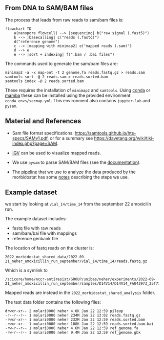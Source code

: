 
## From DNA to SAM/BAM files

The process that leads from raw reads to sam/bam files is:
```mermaid
flowchart TD
    a(nanopore flowcell) --> |sequencing| b("raw signal (.fast5)")
    b --> |basecalling| c("reads (.fastq)")
    d("reference genome")
    c --> |mapping with minimap2| e("mapped reads (.sam)")
    d --> e
    e --> |sort + indexing| f(".bam / .bai files")
```

The commands used to generate the sam/bam files are:
```
minimap2 -a -x map-ont -t 2 genome.fa reads.fastq.gz > reads.sam
samtools sort -@ 2 reads.sam > reads.sorted.bam
samtools index -@ 2 reads.sorted.bam
```
These requires the installation of `minimap2` and `samtools`. Using [conda](https://docs.conda.io/en/latest/) or [mamba](https://github.com/mamba-org/mamba) these can be installed using the provided environment `conda_envs/secmap.yml`. This environment also contains `jupyter-lab` and `pysam`. 

## Material and References

- Sam file format specifications: <https://samtools.github.io/hts-specs/SAMv1.pdf>, or for a summary see <https://davetang.org/wiki/tiki-index.php?page=SAM>.

- [IGV](https://software.broadinstitute.org/software/igv/) can be used to visualize mapped reads.

- We use `pysam` to parse SAM/BAM files (see the [documentation](https://pysam.readthedocs.io/en/latest/api.html)).

- The [pipeline](https://github.com/mmolari/morbidostat-genome-analysis) that we use to analyze the data produced by the morbidostat has some [notes](https://github.com/mmolari/morbidostat-genome-analysis/blob/main/notes/pipeline_description.md) describing the steps we use.

## Example dataset

we start by looking at `vial_14/time_14` from the september 22 amoxicilin run.

The example dataset includes:
- fastq file with raw reads
- sam/bam/bai file with mappings
- reference genbank file

The location of fastq reads on the cluster is:
```
2022_morbidostat_shared_data/2022-09-21_neher_amoxicillin_run_september/vial_14/time_14/reads.fastq.gz
```
Which is a symlink to
```
/scicore/home/nccr-antiresist/GROUP/unibas/neher/experiments/2022-09-21_neher_amoxicillin_run_september/samples/D14V14/D14V14_FAU42973_25f71479_barcode12.fastq.gz
```

Mapped reads are instead in the `2022_morbidostat_shared_analysis` folder.

The test data folder contains the following files:
```
drwxr-xr-- 2 molari0000 neher 4.0K Jan 22 12:59 pileup
-r--r--r-- 1 molari0000 neher 234M Jan 22 13:02 reads.fastq.gz
-rwxr-xr-- 1 molari0000 neher 232M Jan 22 12:59 reads.sorted.bam
-rwxr-xr-- 1 molari0000 neher 108K Jan 22 12:59 reads.sorted.bam.bai
-rw-r--r-- 1 molari0000 neher 4.6M Jan 22 12:59 ref_genome.fa
-rw-r--r-- 1 molari0000 neher 9.4M Jan 22 12:59 ref_genome.gbk
```